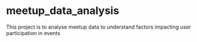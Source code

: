 # meetup_data_analysis
This project is to analyse meetup data to understand factors impacting user participation in events
